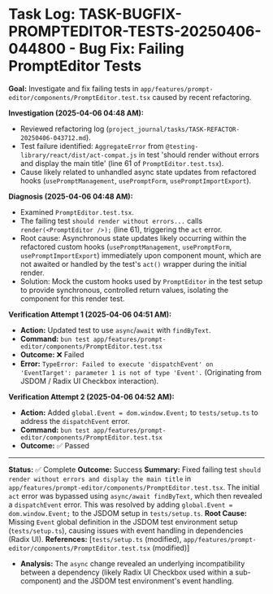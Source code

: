 # Task Log: TASK-BUGFIX-PROMPTEDITOR-TESTS-20250406-044800 - Bug Fix: Failing PromptEditor Tests

**Goal:** Investigate and fix failing tests in `app/features/prompt-editor/components/PromptEditor.test.tsx` caused by recent refactoring.

**Investigation (2025-04-06 04:48 AM):**

- Reviewed refactoring log (`project_journal/tasks/TASK-REFACTOR-20250406-043712.md`).
- Test failure identified: `AggregateError` from `@testing-library/react/dist/act-compat.js` in test 'should render without errors and display the main title' (line 61 of `PromptEditor.test.tsx`).
- Cause likely related to unhandled async state updates from refactored hooks (`usePromptManagement`, `usePromptForm`, `usePromptImportExport`).

**Diagnosis (2025-04-06 04:48 AM):**

- Examined `PromptEditor.test.tsx`.
- The failing test `should render without errors...` calls `render(<PromptEditor />);` (line 61), triggering the `act` error.
- Root cause: Asynchronous state updates likely occurring within the refactored custom hooks (`usePromptManagement`, `usePromptForm`, `usePromptImportExport`) immediately upon component mount, which are not awaited or handled by the test's `act()` wrapper during the initial render.
- Solution: Mock the custom hooks used by `PromptEditor` in the test setup to provide synchronous, controlled return values, isolating the component for this render test.

**Verification Attempt 1 (2025-04-06 04:51 AM):**

- **Action:** Updated test to use `async`/`await` with `findByText`.
- **Command:** `bun test app/features/prompt-editor/components/PromptEditor.test.tsx`
- **Outcome:** ❌ Failed
- **Error:** `TypeError: Failed to execute 'dispatchEvent' on 'EventTarget': parameter 1 is not of type 'Event'.` (Originating from JSDOM / Radix UI Checkbox interaction).

**Verification Attempt 2 (2025-04-06 04:52 AM):**

- **Action:** Added `global.Event = dom.window.Event;` to `tests/setup.ts` to address the `dispatchEvent` error.
- **Command:** `bun test app/features/prompt-editor/components/PromptEditor.test.tsx`
- **Outcome:** ✅ Passed

---

**Status:** ✅ Complete
**Outcome:** Success
**Summary:** Fixed failing test `should render without errors and display the main title` in `app/features/prompt-editor/components/PromptEditor.test.tsx`. The initial `act` error was bypassed using `async/await findByText`, which then revealed a `dispatchEvent` error. This was resolved by adding `global.Event = dom.window.Event;` to the JSDOM setup in `tests/setup.ts`.
**Root Cause:** Missing `Event` global definition in the JSDOM test environment setup (`tests/setup.ts`), causing issues with event handling in dependencies (Radix UI).
**References:** [`tests/setup.ts` (modified), `app/features/prompt-editor/components/PromptEditor.test.tsx` (modified)]

- **Analysis:** The `async` change revealed an underlying incompatibility between a dependency (likely Radix UI Checkbox used within a sub-component) and the JSDOM test environment's event handling.
